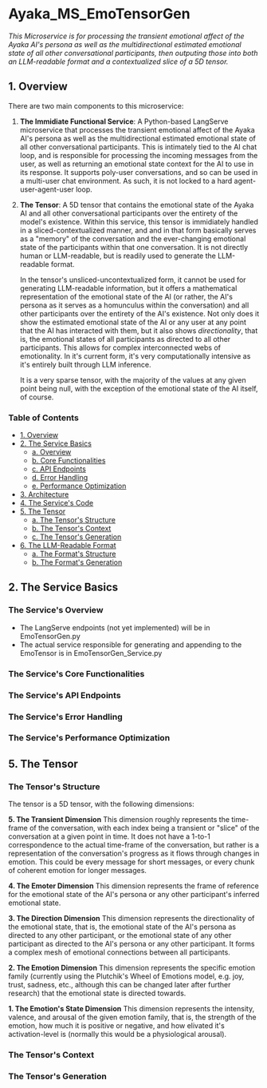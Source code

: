 # Ayaka_MS_EmoTensorGen
_This Microservice is for processing the transient emotional affect of the Ayaka AI's persona as well as the multidirectional estimated emotional state of all other conversational participants, then outputing those into both an LLM-readable format and a contextualized slice of a 5D tensor._

## 1. Overview

There are two main components to this microservice:

1. **The Immidiate Functional Service**: A Python-based LangServe microservice that processes the transient emotional affect of the Ayaka AI's persona as well as the multidirectional estimated emotional state of all other conversational participants. This is intimately tied to the AI chat loop, and is responsible for processing the incoming messages from the user, as well as returning an emotional state context for the AI to use in its response. It supports poly-user conversations, and so can be used in a multi-user chat environment. As such, it is not locked to a hard agent-user-agent-user loop.

2. **The Tensor**: A 5D tensor that contains the emotional state of the Ayaka AI and all other conversational participants over the entirety of the model's existence. Within this service, this tensor is immidiately handled in a sliced-contextualized manner, and and in that form basically serves as a "memory" of the conversation and the ever-changing emotional state of the participants within that one conversation. It is not directly human or LLM-readable, but is readily used to generate the LLM-readable format.

    In the tensor's unsliced-uncontextualized form, it cannot be used for generating LLM-readable information, but it offers a mathematical representation of the emotional state of the AI (or rather, the AI's persona as it serves as a homunculus within the conversation) and all other participants over the entirety of the AI's existence. Not only does it show the estimated emotional state of the AI or any user at any point that the AI has interacted with them, but it also shows _directionality_, that is, the emotional states of all participants as directed to all other participants. This allows for complex interconnected webs of emotionality. In it's current form, it's very computationally intensive as it's entirely built through LLM inference.

    It is a very sparse tensor, with the majority of the values at any given point being null, with the exception of the emotional state of the AI itself, of course.


### Table of Contents
- [1. Overview](#1-overview)
- [2. The Service Basics](#2-the-service-basics)
  - [a. Overview](#2a-overview)
  - [b. Core Functionalities](#2b-core-functionalities)
  - [c. API Endpoints](#2c-api-endpoints)
  - [d. Error Handling](#2d-error-handling)
  - [e. Performance Optimization](#2e-performance-optimization)
- [3. Architecture](#3-architecture)
- [4. The Service's Code](#4-the-service-code)
- [5. The Tensor](#5-the-tensor)
  - [a. The Tensor's Structure](#5a-the-tensor-structure)
  - [b. The Tensor's Context](#5b-the-tensor-context)
  - [c. The Tensor's Generation](#5c-the-tensor-generation)
- [6. The LLM-Readable Format](#6-the-llm-readable-format)
  - [a. The Format's Structure](#6a-the-format-structure)
  - [b. The Format's Generation](#6b-the-format-generation)

## 2. The Service Basics<a name="2-the-service-basics"></a>
### The Service's Overview<a name="2a-the-service-overview"></a>
* The LangServe endpoints (not yet implemented) will be in EmoTensorGen.py
* The actual service responsible for generating and appending to the EmoTensor is in EmoTensorGen_Service.py

### The Service's Core Functionalities<a name="2b-the-service-core-functionalities"></a>

### The Service's API Endpoints<a name="2c-the-service-api-endpoints"></a>

### The Service's Error Handling<a name="2d-the-service-error-handling"></a>

### The Service's Performance Optimization<a name="2e-the-service-performance-optimization"></a>

## 5. The Tensor<a name="5-the-tensor"></a>
### The Tensor's Structure<a name="5a-the-tensor-structure"></a>
The tensor is a 5D tensor, with the following dimensions:

__5. The Transient Dimension__
  This dimension roughly represents the time-frame of the conversation, with each index being a transient or "slice" of the conversation at a given point in time. It does not have a 1-to-1 correspondence to the actual time-frame of the conversation, but rather is a representation of the conversation's progress as it flows through changes in emotion. This could be every message for short messages, or every chunk of coherent emotion for longer messages.

__4. The Emoter Dimension__
  This dimension represents the frame of reference for the emotional state of the AI's persona or any other participant's inferred emotional state.

__3. The Direction Dimension__
  This dimension represents the directionality of the emotional state, that is, the emotional state of the AI's persona as directed to any other participant, or the emotional state of any other participant as directed to the AI's persona or any other participant. It forms a complex mesh of emotional connections between all participants.

__2. The Emotion Dimension__
  This dimension represents the specific emotion family (currently using the Plutchik's Wheel of Emotions model, e.g. joy, trust, sadness, etc., although this can be changed later after further research) that the emotional state is directed towards.

__1. The Emotion's State Dimension__
  This dimension represents the intensity, valence, and arousal of the given emotion family, that is, the strength of the emotion, how much it is positive or negative, and how elivated it's activation-level is (normally this would be a physiological arousal).

### The Tensor's Context<a name="5b-the-tensor-context"></a>
### The Tensor's Generation<a name="5c-the-tensor-generation"></a>